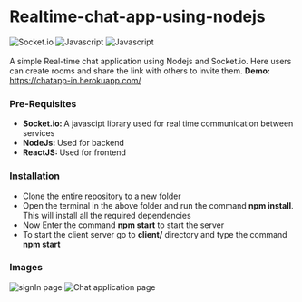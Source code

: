 # Realtime-chat-app-using-nodejs
![Socket.io](https://img.shields.io/badge/Socket.io-v3.0.1-green.svg)
![Javascript](https://img.shields.io/badge/NodeJs-v12.15.0-yellow.svg)
![Javascript](https://img.shields.io/badge/ReactJs-v17.0.1-orange.svg)
<br>
<br>
A simple Real-time chat application using Nodejs and Socket.io. Here users can create rooms and share the link with others to invite them.
<b>Demo: </b> https://chatapp-in.herokuapp.com/
<br>
<h3>Pre-Requisites</h3>
<ul>
<li><b>Socket.io: </b>A javascipt library used for real time communication between services</li>
<li><b>NodeJs: </b>Used for backend</li>
<li><b>ReactJS: </b>Used for frontend</li>
</ul>

<h3>Installation</h3>
<ul>
<li>Clone the entire repository to a new folder</li>
<li>Open the terminal in the above folder and run the command <b>npm install</b>. This will install all the required dependencies</li>
<li>Now Enter the command <b>npm start</b> to start the server</li>
<li>To start the client server go to <b>client/</b> directory and type the command <b>npm start</b></li>
</ul>

<h3>Images</h3>
<img src = "https://res.cloudinary.com/nithin/image/upload/v1610686040/Screenshot_355_qzp5j0.png" alt = "signIn page">
<img src = "https://res.cloudinary.com/nithin/image/upload/v1610686041/Screenshot_354_msf9yx.png" alt = "Chat application page">
